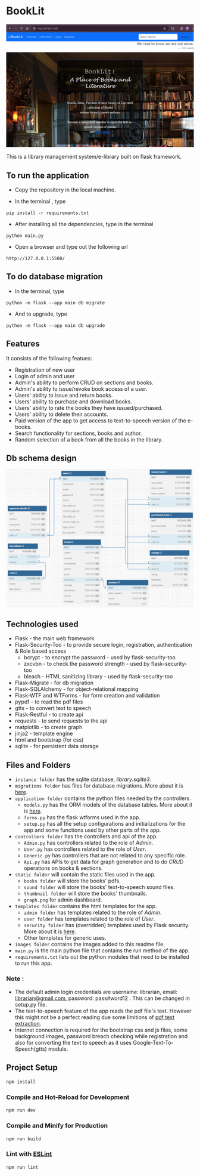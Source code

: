 # BookLit
![image](images/home-page.png)

This is a library management system/e-library built on flask framework.

## To run the application

- Copy the repository in the local machine.

- In the terminal , type
```
pip install -r requirements.txt
```

- After installing all the dependencies, type in the terminal
```
python main.py
```
- Open a browser and type out the following url
```
http://127.0.0.1:5500/
```

## To do database migration

- In the terminal, type
```
python -m flask --app main db migrate
```

- And to upgrade, type
```
python -m flask --app main db upgrade
```

## Features 

It consists of the following featues:

- Registration of new user
- Login of admin and user
- Admin's ability to perform CRUD on sections and books.
- Admin's ability to issue/revoke book access of a user.
- Users' ability to issue and return books.
- Users' ability to purchase and download books.
- Users' ability to rate the books they have issued/purchased.
- Users' ability to delete their accounts. 
- Paid version of the app to get access to text-to-speech version of the e-books.
- Search functionality for sections, books and author.
- Random selection of a book from all the books in the library.

## Db schema design

![image](images/er-diagram.png)

## Technologies used
- Flask - the main web framework
- Flask-Security-Too - to provide secure login, registration, authentication & Role based access
    - bcrypt - to encrypt the password - used by flask-security-too 
    - zxcvbn - to check the password strength - used by flask-security-too 
    - bleach - HTML sanitizing library - used by flask-security-too 
- Flask-Migrate - for db migration
- Flask-SQLAlchemy - for object-relational mapping
- Flask-WTF and WTForms - for form creation and validation
- pypdf - to read the pdf files
- gtts - to convert text to speech
- Flask-Restful - to create api
- requests - to send requests to the api
- matplotlib - to create graph
- jinja2 - template engine
- html and bootstrap (for css)
- sqlite - for persistent data storage

## Files and Folders 

- `instance folder` has the sqlite database, *library.sqlite3*.
- `migrations folder` has files for database migrations. More about it is [here](https://flask-migrate.readthedocs.io/en/latest/).
- `application folder` contains the python files needed by the controllers.
    + `models.py` has the ORM models of the database tables. More about it is [here](https://flask-sqlalchemy.palletsprojects.com/en/3.1.x/quickstart/).
    + `forms.py` has the flask wtforms used in the app.
    + `setup.py` has all the setup configurations and initializations for the app and some functions used by other parts of the app. 
- `controllers folder` has the  controllers and api of the app.
    + `Admin.py` has controllers related to the role of *Admin*.
    + `User.py` has controllers related to the role of *User*.
    + `Generic.py` has controllers that are not related to any specific role.
    + `Api.py` has APIs to get data for graph generation and to do *CRUD* operations on books & sections.
- `static folder` will contain the static files used in the app.
    + `books folder` will store the books' pdfs.
    + `sound folder` will store the books' text-to-speech sound files.
    + `thumbnail folder` will store the books' thumbnails.
    + `graph.png` for admin dashboard.
- `templates folder` contains the html templates for the app.
    + `admin folder` has templates related to the role of *Admin*.
    + `user folder` has templates related to the role of *User*.
    + `security folder` has (overridden) templates used by Flask security. More about it is [here](https://flask-security-too.readthedocs.io/en/stable/customizing.html).
    + Other templates for generic uses.
- `images folder` contains the images added to this readme file.
- `main.py` is the main python file that contains the run method of the app.
- `requirements.txt` lists out the python modules that need to be installed to run this app.




### Note :
+ The default admin login credentials are username: librarian, email: librarian@gmail.com, password: pass#word12 . This can be changed in setup.py file.
+ The text-to-speech feature of the app reads the pdf file's text. However this might not be a perfect reading due some limitions of [pdf text extraction](https://pypdf.readthedocs.io/en/stable/user/extract-text.html#why-text-extraction-is-hard).
+ Internet connection is required for the bootstrap css and js files, some background images, password breach checking while registration and also for converting the text to speech as it uses Google-Text-To-Speech(gtts) module.

## Project Setup

```sh
npm install
```

### Compile and Hot-Reload for Development

```sh
npm run dev
```

### Compile and Minify for Production

```sh
npm run build
```

### Lint with [ESLint](https://eslint.org/)

```sh
npm run lint
```